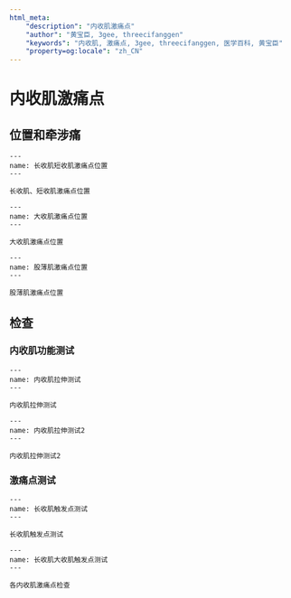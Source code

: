 ```yaml
---
html_meta:
    "description": "内收肌激痛点"
    "author": "黄宝臣, 3gee, threecifanggen"
    "keywords": "内收肌, 激痛点, 3gee, threecifanggen, 医学百科, 黄宝臣"
    "property=og:locale": "zh_CN"
---
```

# 内收肌激痛点

## 位置和牵涉痛

```{figure} /_static/img/2022-01-31-11-38-12.png
---
name: 长收肌短收肌激痛点位置
---

长收肌、短收肌激痛点位置
```

```{figure} /_static/img/2022-01-31-11-39-44.png
---
name: 大收肌激痛点位置
---

大收肌激痛点位置
```

```{figure} /_static/img/2022-01-31-11-40-22.png
---
name: 股薄肌激痛点位置
---

股薄肌激痛点位置
```

## 检查

### 内收肌功能测试

```{figure} /_static/img/2022-01-31-11-41-48.png
---
name: 内收肌拉伸测试
---

内收肌拉伸测试
```

```{figure} /_static/img/2022-01-31-11-42-28.png
---
name: 内收肌拉伸测试2
---

内收肌拉伸测试2
```

### 激痛点测试

```{figure} /_static/img/2022-01-31-11-43-10.png
---
name: 长收肌触发点测试
---

长收肌触发点测试
```

```{figure} /_static/img/2022-01-31-11-43-57.png
---
name: 长收肌大收肌触发点测试
---

各内收肌激痛点检查
```
